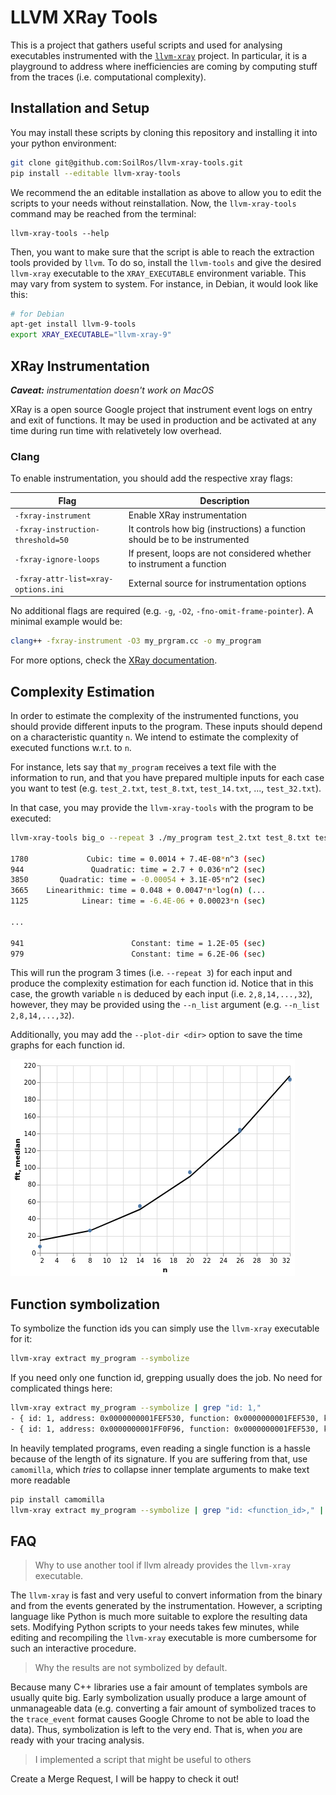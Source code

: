 # LLVM XRay Tools

This is a project that gathers useful scripts and used for analysing executables
instrumented with the [`llvm-xray`](https://llvm.org/docs/XRay.html) project.
In particular, it is a playground to address where inefficiencies are coming by
computing stuff from the traces (i.e. computational complexity).

## Installation and Setup

You may install these scripts by cloning this repository and
installing it into your python environment:

```bash
git clone git@github.com:SoilRos/llvm-xray-tools.git
pip install --editable llvm-xray-tools
```

We recommend the an editable installation as above to allow you to edit the scripts to your needs without reinstallation.
Now, the `llvm-xray-tools` command may be reached from the terminal:

```
llvm-xray-tools --help
```

Then, you want to make sure that the script is able to reach the extraction
tools provided by `llvm`. To do so, install the `llvm-tools` and give the
desired `llvm-xray` executable to the `XRAY_EXECUTABLE` environment variable.
This may vary from system to system. For instance, in Debian, it would look like
this:

```bash
# for Debian
apt-get install llvm-9-tools
export XRAY_EXECUTABLE="llvm-xray-9"
```

## XRay Instrumentation

_**Caveat:** instrumentation doesn't work on MacOS_


XRay is a open source Google project that instrument event logs on entry and
exit of functions. It may be used in production and be activated at any time
during run time with relativetely low overhead.


### Clang

To enable instrumentation, you should add the respective xray flags:

| Flag                                  | Description                                                                |
| ------------------------------------- | -------------------------------------------------------------------------- |
| `-fxray-instrument`                   | Enable XRay instrumentation                                                |
| `-fxray-instruction-threshold=50`     | It controls how big (instructions) a function should be to be instrumented |
| `-fxray-ignore-loops`                 | If present, loops are not considered whether to instrument a function      |
| `-fxray-attr-list=xray-options.ini`   | External source for instrumentation options                                |

No additional flags are required (e.g. `-g`, `-O2`, `-fno-omit-frame-pointer`).
A minimal example would be:

```bash
clang++ -fxray-instrument -O3 my_prgram.cc -o my_program
```

For more options, check the [XRay documentation](https://llvm.org/docs/XRay.html).

## Complexity Estimation

In order to estimate the complexity of the instrumented functions, you should
provide different inputs to the program. These inputs should depend on a
characteristic quantity `n`. We intend to estimate the complexity of executed
functions w.r.t. to `n`.

For instance, lets say that `my_program` receives a text file with the
information to run, and that you have prepared multiple inputs for each case you
want to test (e.g. `test_2.txt`, `test_8.txt`, `test_14.txt`, ..., `test_32.txt`).

In that case, you may provide the `llvm-xray-tools` with the program to be
executed:

```bash
llvm-xray-tools big_o --repeat 3 ./my_program test_2.txt test_8.txt test_14.txt ... test_32.txt

1780             Cubic: time = 0.0014 + 7.4E-08*n^3 (sec)
944               Quadratic: time = 2.7 + 0.036*n^2 (sec)
3850       Quadratic: time = -0.00054 + 3.1E-05*n^2 (sec)
3665    Linearithmic: time = 0.048 + 0.0047*n*log(n) (...
1125            Linear: time = -6.4E-06 + 0.00023*n (sec)

...

941                        Constant: time = 1.2E-05 (sec)
979                        Constant: time = 6.2E-06 (sec)
```

This will run the program 3 times (i.e. `--repeat 3`) for each input and produce
the complexity estimation for each function id. Notice that in this case, the
growth variable `n` is deduced by each input (i.e. `2,8,14,...,32`), however, they
may be provided using the `--n_list` argument (e.g. `--n_list 2,8,14,...,32`).

Additionally, you may add the `--plot-dir <dir>` option to save the time graphs
for each function id.

![complexity_plot](complexity_plot.png)

## Function symbolization

To symbolize the function ids you can simply use the `llvm-xray` executable for
it:

```bash
llvm-xray extract my_program --symbolize
```

If you need only one function id, grepping usually does the job. No need for
complicated things here:

```bash
llvm-xray extract my_program --symbolize | grep "id: 1,"
- { id: 1, address: 0x0000000001FEF530, function: 0x0000000001FEF530, kind: function-enter, always-instrument: false, function-name: main, version: 2 }
- { id: 1, address: 0x0000000001FF0F96, function: 0x0000000001FEF530, kind: function-exit, always-instrument: false, function-name: main, version: 2 }
```

In heavily templated programs, even reading a single function is a hassle because
of the length of its signature. If you are suffering from that, use `camomilla`,
which _tries_ to collapse inner template arguments to make text more readable

```bash
pip install camomilla
llvm-xray extract my_program --symbolize | grep "id: <function_id>," | camomilla
```

## FAQ

> Why to use another tool if llvm already provides the `llvm-xray` executable.

The `llvm-xray` is fast and very useful to convert information from the binary
and from the events generated by the instrumentation. However, a scripting
language like Python is much more suitable to explore the resulting data sets.
Modifying Python scripts to your needs takes few minutes, while editing and
recompiling the `llvm-xray` executable is more cumbersome for such an
interactive procedure.

> Why the results are not symbolized by default.

Because many C++ libraries use a fair amount of templates symbols are usually
quite big. Early symbolization usually produce a large amount of unmanageable
data (e.g. converting a fair amount of symbolized traces to the `trace_event`
format causes Google Chrome to not be able to load the data). Thus,
symbolization is left to the very end. That is, when _you_ are ready with your
tracing analysis.

> I implemented a script that might be useful to others

Create a Merge Request, I will be happy to check it out!
